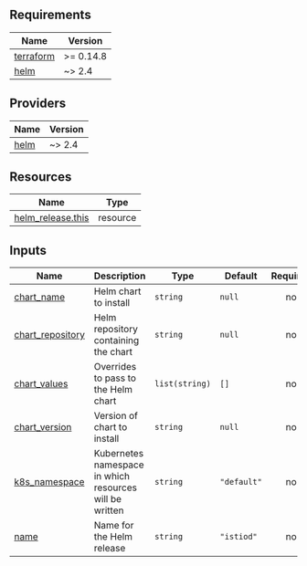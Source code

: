 <!-- BEGIN_TF_DOCS -->
## Requirements

| Name | Version |
|------|---------|
| <a name="requirement_terraform"></a> [terraform](#requirement\_terraform) | >= 0.14.8 |
| <a name="requirement_helm"></a> [helm](#requirement\_helm) | ~> 2.4 |

## Providers

| Name | Version |
|------|---------|
| <a name="provider_helm"></a> [helm](#provider\_helm) | ~> 2.4 |

## Resources

| Name | Type |
|------|------|
| [helm_release.this](https://registry.terraform.io/providers/hashicorp/helm/latest/docs/resources/release) | resource |

## Inputs

| Name | Description | Type | Default | Required |
|------|-------------|------|---------|:--------:|
| <a name="input_chart_name"></a> [chart\_name](#input\_chart\_name) | Helm chart to install | `string` | `null` | no |
| <a name="input_chart_repository"></a> [chart\_repository](#input\_chart\_repository) | Helm repository containing the chart | `string` | `null` | no |
| <a name="input_chart_values"></a> [chart\_values](#input\_chart\_values) | Overrides to pass to the Helm chart | `list(string)` | `[]` | no |
| <a name="input_chart_version"></a> [chart\_version](#input\_chart\_version) | Version of chart to install | `string` | `null` | no |
| <a name="input_k8s_namespace"></a> [k8s\_namespace](#input\_k8s\_namespace) | Kubernetes namespace in which resources will be written | `string` | `"default"` | no |
| <a name="input_name"></a> [name](#input\_name) | Name for the Helm release | `string` | `"istiod"` | no |
<!-- END_TF_DOCS -->